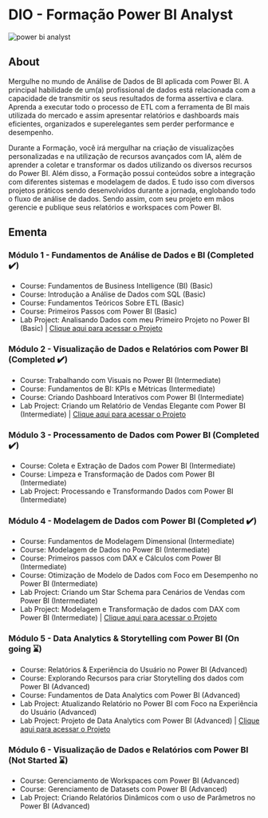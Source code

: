 # DIO - Formação Power BI Analyst 

![power bi analyst](https://github.com/flapaixao/dio_projects/assets/144342171/6ef93d7b-f47f-42e7-8440-92626a930417)

## About

Mergulhe no mundo de Análise de Dados de BI aplicada com Power BI. A principal habilidade de um(a) profissional de dados está relacionada com a capacidade de transmitir os seus resultados de forma assertiva e clara. Aprenda a executar todo o processo de ETL com a ferramenta de BI mais utilizada do mercado e assim apresentar relatórios e dashboards mais eficientes, organizados e superelegantes sem perder performance e desempenho.

Durante a Formação, você irá mergulhar na criação de visualizações personalizadas e na utilização de recursos avançados com IA, além de aprender a coletar e transformar os dados utilizando os diversos recursos do Power BI. Além disso, a Formação possui conteúdos sobre a integração com diferentes sistemas e modelagem de dados. E tudo isso com diversos projetos práticos sendo desenvolvidos durante a jornada, englobando todo o fluxo de análise de dados. Sendo assim, com seu projeto em mãos gerencie e publique seus relatórios e workspaces com Power BI.

## Ementa

### Módulo 1 - Fundamentos de Análise de Dados e BI (Completed ✔️)
- Course: Fundamentos de Business Intelligence (BI) (Basic)
- Course: Introdução a Análise de Dados com SQL (Basic)
- Course: Fundamentos Teóricos Sobre ETL (Basic)
- Course: Primeiros Passos com Power BI (Basic)
- Lab Project: Analisando Dados com meu Primeiro Projeto no Power BI (Basic) | [Clique aqui para acessar o Projeto](https://github.com/flapaixao/dio_projects/tree/main/Forma%C3%A7%C3%A3o%20Power%20BI%20Analyst/M%C3%B3dulo%201)

### Módulo 2 - Visualização de Dados e Relatórios com Power BI (Completed ✔️)
- Course: Trabalhando com Visuais no Power BI (Intermediate)
- Course: Fundamentos de BI: KPIs e Métricas (Intermediate)
- Course: Criando Dashboard Interativos com Power BI (Intermediate)
- Lab Project: Criando um Relatório de Vendas Elegante com Power BI (Intermediate) | [Clique aqui para acessar o Projeto](https://github.com/flapaixao/dio_projects/tree/main/Forma%C3%A7%C3%A3o%20Power%20BI%20Analyst/M%C3%B3dulo%202)

### Módulo 3 - Processamento de Dados com Power BI (Completed ✔️)
- Course: Coleta e Extração de Dados com Power BI (Intermediate)
- Course: Limpeza e Transformação de Dados com Power BI (Intermediate)
- Lab Project: Processando e Transformando Dados com Power BI (Intermediate)

### Módulo 4 - Modelagem de Dados com Power BI (Completed ✔️)
- Course: Fundamentos de Modelagem Dimensional (Intermediate)
- Course: Modelagem de Dados no Power BI (Intermediate)
- Course: Primeiros passos com DAX e Cálculos com Power BI (Intermediate)
- Course: Otimização de Modelo de Dados com Foco em Desempenho no Power BI (Intermediate)
- Lab Project: Criando um Star Schema para Cenários de Vendas com Power BI (Intermediate)
- Lab Project: Modelagem e Transformação de dados com DAX com Power BI (Intermediate) | [Clique aqui para acessar o Projeto](https://github.com/flapaixao/dio_projects/tree/main/Forma%C3%A7%C3%A3o%20Power%20BI%20Analyst/M%C3%B3dulo%204)

### Módulo 5 - Data Analytics & Storytelling com Power BI (On going ⌛)
- Course: Relatórios & Experiência do Usuário no Power BI (Advanced)
- Course: Explorando Recursos para criar Storytelling dos dados com Power BI (Advanced)
- Course: Fundamentos de Data Analytics com Power BI (Advanced)
- Lab Project: Atualizando Relatório no Power BI com Foco na Experiência do Usuário (Advanced)
- Lab Project: Projeto de Data Analytics com Power BI (Advanced) | [Clique aqui para acessar o Projeto](https://github.com/flapaixao/dio_projects/tree/main/Forma%C3%A7%C3%A3o%20Power%20BI%20Analyst/M%C3%B3dulo%205)


### Módulo 6 - Visualização de Dados e Relatórios com Power BI (Not Started ⌛)
- Course: Gerenciamento de Workspaces com Power BI (Advanced)
- Course: Gerenciamento de Datasets com Power BI (Advanced)
- Lab Project: Criando Relatórios Dinâmicos com o uso de Parâmetros no Power BI (Advanced)
